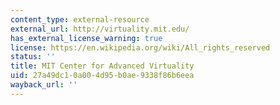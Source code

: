 ```yaml
---
content_type: external-resource
external_url: http://virtuality.mit.edu/
has_external_license_warning: true
license: https://en.wikipedia.org/wiki/All_rights_reserved
status: ''
title: MIT Center for Advanced Virtuality
uid: 27a49dc1-0a00-4d95-b0ae-9338f86b6eea
wayback_url: ''
---
```

